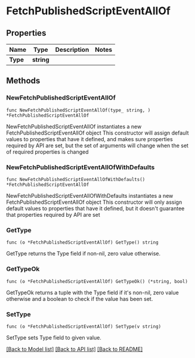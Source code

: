 # FetchPublishedScriptEventAllOf

## Properties

Name | Type | Description | Notes
------------ | ------------- | ------------- | -------------
**Type** | **string** |  | 

## Methods

### NewFetchPublishedScriptEventAllOf

`func NewFetchPublishedScriptEventAllOf(type_ string, ) *FetchPublishedScriptEventAllOf`

NewFetchPublishedScriptEventAllOf instantiates a new FetchPublishedScriptEventAllOf object
This constructor will assign default values to properties that have it defined,
and makes sure properties required by API are set, but the set of arguments
will change when the set of required properties is changed

### NewFetchPublishedScriptEventAllOfWithDefaults

`func NewFetchPublishedScriptEventAllOfWithDefaults() *FetchPublishedScriptEventAllOf`

NewFetchPublishedScriptEventAllOfWithDefaults instantiates a new FetchPublishedScriptEventAllOf object
This constructor will only assign default values to properties that have it defined,
but it doesn't guarantee that properties required by API are set

### GetType

`func (o *FetchPublishedScriptEventAllOf) GetType() string`

GetType returns the Type field if non-nil, zero value otherwise.

### GetTypeOk

`func (o *FetchPublishedScriptEventAllOf) GetTypeOk() (*string, bool)`

GetTypeOk returns a tuple with the Type field if it's non-nil, zero value otherwise
and a boolean to check if the value has been set.

### SetType

`func (o *FetchPublishedScriptEventAllOf) SetType(v string)`

SetType sets Type field to given value.



[[Back to Model list]](../README.md#documentation-for-models) [[Back to API list]](../README.md#documentation-for-api-endpoints) [[Back to README]](../README.md)


